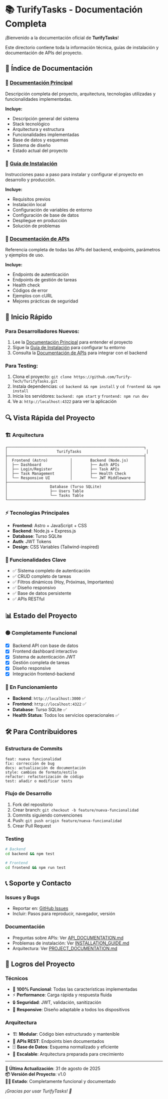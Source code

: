 # 📚 TurifyTasks - Documentación Completa

¡Bienvenido a la documentación oficial de **TurifyTasks**! 

Este directorio contiene toda la información técnica, guías de instalación y documentación de APIs del proyecto.

## 📑 **Índice de Documentación**

### **🎯 [Documentación Principal](./PROJECT_DOCUMENTATION.md)**
Descripción completa del proyecto, arquitectura, tecnologías utilizadas y funcionalidades implementadas.

**Incluye:**
- Descripción general del sistema
- Stack tecnológico
- Arquitectura y estructura
- Funcionalidades implementadas
- Base de datos y esquemas
- Sistema de diseño
- Estado actual del proyecto

### **🚀 [Guía de Instalación](./INSTALLATION_GUIDE.md)**
Instrucciones paso a paso para instalar y configurar el proyecto en desarrollo y producción.

**Incluye:**
- Requisitos previos
- Instalación local
- Configuración de variables de entorno
- Configuración de base de datos
- Despliegue en producción
- Solución de problemas

### **🔌 [Documentación de APIs](./API_DOCUMENTATION.md)**
Referencia completa de todas las APIs del backend, endpoints, parámetros y ejemplos de uso.

**Incluye:**
- Endpoints de autenticación
- Endpoints de gestión de tareas
- Health check
- Códigos de error
- Ejemplos con cURL
- Mejores prácticas de seguridad

## 🚀 **Inicio Rápido**

### **Para Desarrolladores Nuevos:**
1. Lee la [Documentación Principal](./PROJECT_DOCUMENTATION.md) para entender el proyecto
2. Sigue la [Guía de Instalación](./INSTALLATION_GUIDE.md) para configurar tu entorno
3. Consulta la [Documentación de APIs](./API_DOCUMENTATION.md) para integrar con el backend

### **Para Testing:**
1. Clona el proyecto: `git clone https://github.com/Turify-Tech/TurifyTasks.git`
2. Instala dependencias: `cd backend && npm install` y `cd frontend && npm install`
3. Inicia los servidores: `backend: npm start` y `frontend: npm run dev`
4. Ve a: `http://localhost:4322` para ver la aplicación

## 🔍 **Vista Rápida del Proyecto**

### **🏗️ Arquitectura**
```
┌─────────────────────────────────────────────────────────────┐
│                      TurifyTasks                             │
├─────────────────────────────────────────────────────────────┤
│  Frontend (Astro)          │        Backend (Node.js)       │
│  ├── Dashboard             │        ├── Auth APIs           │
│  ├── Login/Register        │        ├── Task APIs           │
│  ├── Task Management       │        ├── Health Check        │
│  └── Responsive UI         │        └── JWT Middleware      │
├─────────────────────────────────────────────────────────────┤
│                   Database (Turso SQLite)                   │
│                   ├── Users Table                           │
│                   └── Tasks Table                           │
└─────────────────────────────────────────────────────────────┘
```

### **⚡ Tecnologías Principales**
- **Frontend**: Astro + JavaScript + CSS
- **Backend**: Node.js + Express.js
- **Database**: Turso SQLite
- **Auth**: JWT Tokens
- **Design**: CSS Variables (Tailwind-inspired)

### **🎯 Funcionalidades Clave**
- ✅ Sistema completo de autenticación
- ✅ CRUD completo de tareas
- ✅ Filtros dinámicos (Hoy, Próximas, Importantes)
- ✅ Diseño responsivo
- ✅ Base de datos persistente
- ✅ APIs RESTful

## 📊 **Estado del Proyecto**

### **🟢 Completamente Funcional**
- [x] Backend API con base de datos
- [x] Frontend dashboard interactivo
- [x] Sistema de autenticación JWT
- [x] Gestión completa de tareas
- [x] Diseño responsive
- [x] Integración frontend-backend

### **🚀 En Funcionamiento**
- **Backend**: `http://localhost:3000` ✅
- **Frontend**: `http://localhost:4322` ✅
- **Database**: Turso SQLite ✅
- **Health Status**: Todos los servicios operacionales ✅

## 🛠️ **Para Contribuidores**

### **Estructura de Commits**
```
feat: nueva funcionalidad
fix: corrección de bug
docs: actualización de documentación
style: cambios de formato/estilo
refactor: refactorización de código
test: añadir o modificar tests
```

### **Flujo de Desarrollo**
1. Fork del repositorio
2. Crear branch: `git checkout -b feature/nueva-funcionalidad`
3. Commits siguiendo convenciones
4. Push: `git push origin feature/nueva-funcionalidad`
5. Crear Pull Request

### **Testing**
```bash
# Backend
cd backend && npm test

# Frontend
cd frontend && npm run test
```

## 📞 **Soporte y Contacto**

### **Issues y Bugs**
- Reportar en: [GitHub Issues](https://github.com/Turify-Tech/TurifyTasks/issues)
- Incluir: Pasos para reproducir, navegador, versión

### **Documentación**
- Preguntas sobre APIs: Ver [API_DOCUMENTATION.md](./API_DOCUMENTATION.md)
- Problemas de instalación: Ver [INSTALLATION_GUIDE.md](./INSTALLATION_GUIDE.md)
- Arquitectura: Ver [PROJECT_DOCUMENTATION.md](./PROJECT_DOCUMENTATION.md)

## 🎉 **Logros del Proyecto**

### **Técnicos**
- 🎯 **100% Funcional**: Todas las características implementadas
- ⚡ **Performance**: Carga rápida y respuesta fluida
- 🔒 **Seguridad**: JWT, validación, sanitización
- 📱 **Responsive**: Diseño adaptable a todos los dispositivos

### **Arquitectura**
- 🏗️ **Modular**: Código bien estructurado y mantenible
- 🔌 **APIs REST**: Endpoints bien documentados
- 🗄️ **Base de Datos**: Esquema normalizado y eficiente
- 🚀 **Escalable**: Arquitectura preparada para crecimiento

---

**📅 Última Actualización**: 31 de agosto de 2025  
**📦 Versión del Proyecto**: v1.0  
**👨‍💻 Estado**: Completamente funcional y documentado  

*¡Gracias por usar TurifyTasks! 🚀*
